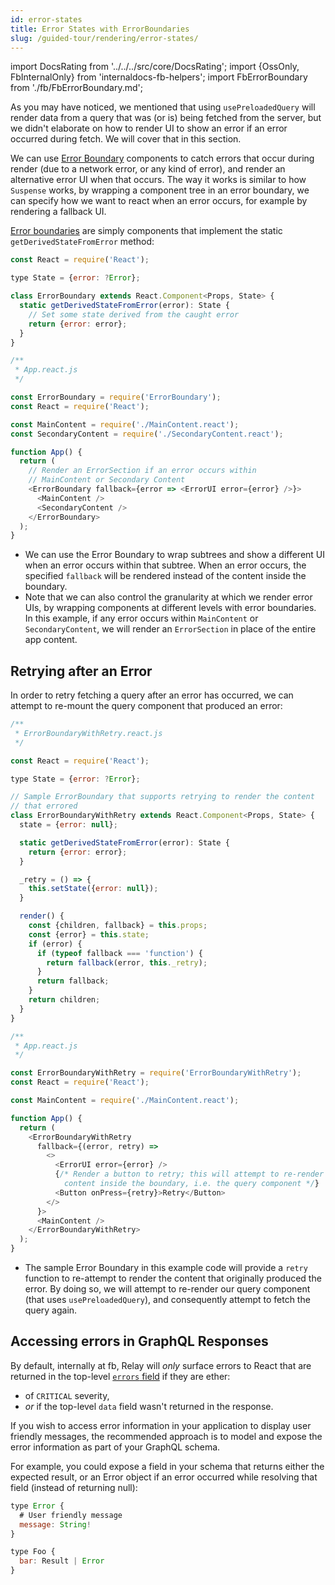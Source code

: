 ```yaml
---
id: error-states
title: Error States with ErrorBoundaries
slug: /guided-tour/rendering/error-states/
---
```


import DocsRating from '../../../src/core/DocsRating';
import {OssOnly, FbInternalOnly} from 'internaldocs-fb-helpers';
import FbErrorBoundary from './fb/FbErrorBoundary.md';

<FbErrorBoundary />

As you may have noticed, we mentioned that using `usePreloadedQuery` will render data from a query that was (or is) being fetched from the server, but we didn't elaborate on how to render UI to show an error if an error occurred during fetch. We will cover that in this section.

We can use [Error Boundary](https://reactjs.org/docs/error-boundaries.html) components to catch errors that occur during render (due to a network error, or any kind of error), and render an alternative error UI when that occurs. The way it works is similar to how `Suspense` works, by wrapping a component tree in an error boundary, we can specify how we want to react when an error occurs, for example by rendering a fallback UI.

[Error boundaries](https://reactjs.org/docs/error-boundaries.html) are simply components that implement the static `getDerivedStateFromError` method:

```js
const React = require('React');

type State = {error: ?Error};

class ErrorBoundary extends React.Component<Props, State> {
  static getDerivedStateFromError(error): State {
    // Set some state derived from the caught error
    return {error: error};
  }
}
```

```js
/**
 * App.react.js
 */

const ErrorBoundary = require('ErrorBoundary');
const React = require('React');

const MainContent = require('./MainContent.react');
const SecondaryContent = require('./SecondaryContent.react');

function App() {
  return (
    // Render an ErrorSection if an error occurs within
    // MainContent or Secondary Content
    <ErrorBoundary fallback={error => <ErrorUI error={error} />}>
      <MainContent />
      <SecondaryContent />
    </ErrorBoundary>
  );
}
```

* We can use the Error Boundary to wrap subtrees and show a different UI when an error occurs within that subtree. When an error occurs, the specified `fallback` will be rendered instead of the content inside the boundary.
* Note that we can also control the granularity at which we render error UIs, by wrapping components at different levels with error boundaries. In this example, if any error occurs within `MainContent` or `SecondaryContent`, we will render an `ErrorSection` in place of the entire app content.



## Retrying after an Error

In order to retry fetching a query after an error has occurred, we can attempt to re-mount the query component that produced an error:

```js
/**
 * ErrorBoundaryWithRetry.react.js
 */

const React = require('React');

type State = {error: ?Error};

// Sample ErrorBoundary that supports retrying to render the content
// that errored
class ErrorBoundaryWithRetry extends React.Component<Props, State> {
  state = {error: null};

  static getDerivedStateFromError(error): State {
    return {error: error};
  }

  _retry = () => {
    this.setState({error: null});
  }

  render() {
    const {children, fallback} = this.props;
    const {error} = this.state;
    if (error) {
      if (typeof fallback === 'function') {
        return fallback(error, this._retry);
      }
      return fallback;
    }
    return children;
  }
}
```

```js
/**
 * App.react.js
 */

const ErrorBoundaryWithRetry = require('ErrorBoundaryWithRetry');
const React = require('React');

const MainContent = require('./MainContent.react');

function App() {
  return (
    <ErrorBoundaryWithRetry
      fallback={(error, retry) =>
        <>
          <ErrorUI error={error} />
          {/* Render a button to retry; this will attempt to re-render the
            content inside the boundary, i.e. the query component */}
          <Button onPress={retry}>Retry</Button>
        </>
      }>
      <MainContent />
    </ErrorBoundaryWithRetry>
  );
}
```

* The sample Error Boundary in this example code will provide a `retry` function to re-attempt to render the content that originally produced the error. By doing so, we will attempt to re-render our query component (that uses `usePreloadedQuery`), and consequently attempt to fetch the query again.



## Accessing errors in GraphQL Responses


By default, internally at fb, Relay will *only* surface errors to React that are returned in the top-level [`errors` field](https://graphql.org/learn/validation/) if they are ether:

* of `CRITICAL` severity,
*  *or* if the top-level `data` field wasn't returned in the response.


If you wish to access error information in your application to display user friendly messages, the recommended approach is to model and expose the error information as part of your GraphQL schema.

For example, you could expose a field in your schema that returns either the expected result, or an Error object if an error occurred while resolving that field (instead of returning null):


```js
type Error {
  # User friendly message
  message: String!
}

type Foo {
  bar: Result | Error
}
```




<DocsRating />
